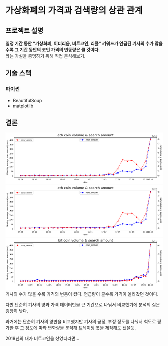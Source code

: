 # 가상화폐의 가격과 검색량의 상관 관계
## 프로젝트 설명
**일정 기간 동안 "가상화폐, 이더리움, 비트코인, 리플" 키워드가 언급된 기사의 수가 많을 수록 그 기간 동안의 코인 가격의 변동량은 클 것이다.**  
라는 가설을 증명하기 위해 직접 분석해보기.

## 기술 스택
### 파이썬
- BeautifulSoup
- matplotlib

## 결론
![graph](./images/graph.png)
![graph2](./images/graph2.png)
![graph3](./images/graph3.png)
기사의 수가 많을 수록 가격의 변동이 컸다. 언급량이 클수록 가격이 올라갔던 것이다.

다만 단순히 기사의 양과 가격 데이터만을 큰 기간으로 나눠서 비교했기에 분석의 질은 굉장히 낮다.

과거에는 단순히 기사의 양만을 비교했지만 기사의 긍정, 부정 정도를 나눠서 척도로 평가한 후 그 정도에 따라 변화량을 분석해 트레이딩 봇을 제작해도 됐을듯.

2018년의 내가 비트코인을 샀었더라면...
